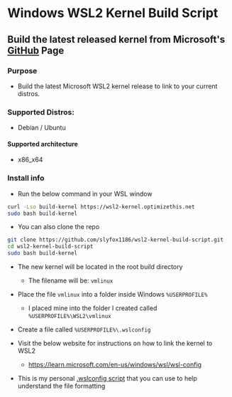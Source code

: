 # Windows WSL2 Kernel Build Script

## Build the latest released kernel from Microsoft's [GitHub](https://github.com/microsoft/WSL2-Linux-Kernel/) Page

###  Purpose
  - Build the latest Microsoft WSL2 kernel release to link to your current distros.

### Supported Distros:
  - Debian / Ubuntu

####  Supported architecture
  - x86_x64

###  Install info
  - Run the below command in your WSL window
  ```bash
  curl -Lso build-kernel https://wsl2-kernel.optimizethis.net
  sudo bash build-kernel
  ```
  - You can also clone the repo
  ```bash
  git clone https://github.com/slyfox1186/wsl2-kernel-build-script.git
  cd wsl2-kernel-build-script
  sudo bash build-kernel
  ```
  
  - The new kernel will be located in the root build directory
    - The filename will be: `vmlinux`
  - Place the file `vmlinux` into a folder inside Windows `%USERPROFILE%`
    - I placed mine into the folder I created called `%USERPROFILE%\WSL2\vmlinux`

  - Create a file called `%USERPROFILE%\.wslconfig`
   
  - Visit the below website for instructions on how to link the kernel to WSL2 
    - https://learn.microsoft.com/en-us/windows/wsl/wsl-config

  - This is my personal [.wslconfig script](https://github.com/slyfox1186/windows-wsl2-kernel-build-script/blob/main/.wslconfig) that you can use to help understand the file formatting
